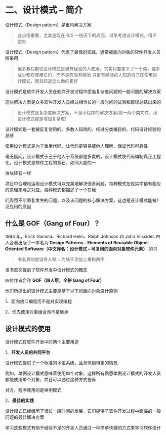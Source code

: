 # 二、设计模式 – 简介

设计模式（Design pattern）是重构解决方案



> 这点很重要，尤其是现在 B/S 一统天下的局面，过早考虑设计模式，得不偿失



设计模式（Design pattern）代表了最佳的实践，通常被面向对象的软件开发人员所采用



> 很多教程都说设计模式是被有经验的人使用，其实只要定义了一个类，或多或少都在使用它们，而不是有没有经验 只是有经验的人知道自己在使用设计模式，而且知道怎么做的更好



设计模式是软件开发人员在软件开发过程中面临复杂度问题的一般问题的解决方案



这些解决方案是众多软件开发人员经过相当长的一段时间的试验和错误总结出来的



> 设计模式是复杂度解决方案，不是小程序的解决方案(就一两个类文件，用设计模式那是增加复杂度)



设计模式是一套被反复使用的、多数人知晓的、经过分类编目的、代码设计经验的总结



使用设计模式是为了重用代码、让代码更容易被他人理解、保证代码可靠性



毫无疑问，设计模式于己于他人于系统都是多赢的，设计模式使代码编制真正工程化，设计模式是软件工程的基石，如同大厦的一



块块砖石一样



项目中合理地运用设计模式可以完美地解决很多问题，每种模式在现实中都有相应的原理来与之对应，每种模式都描述了一个在我



们周围不断重复发生的问题，以及该问题的核心解决方案，这也是设计模式能被广泛应用的原因

## 什么是 GOF（Gang of Four）？

1994 年，Erich Gamma、Richard Helm、Ralph Johnson 和 John Vlissides 四人合著出版了一本名为 **Design Patterns – Elements of Reusable Object-Oriented Software（中文译名：设计模式 – 可复用的面向对象软件元素）** 的书



> 书名真的是误导人啊… 为啥不添加上重构两字



该书首次提到了软件开发中设计模式的概念



四位作者合称 **GOF（四人帮，全拼 Gang of Four）**



他们所提出的设计模式主要是基于以下的面向对象设计原则



1、面向接口编程而不是对实现编程



2、优先使用对象组合而不是继承

## 设计模式的使用

设计模式在软件开发中的两个主要用途



1、**开发人员的共同平台**



设计模式提供了一个标准的术语系统，且具体到特定的情景



例如，单例设计模式意味着使用单个对象，这样所有熟悉单例设计模式的开发人员都能使用单个对象，并且可以通过这种方式告诉



对方，程序使用的是单例模式

2、**最佳的实践**



设计模式已经经历了很长一段时间的发展，它们提供了软件开发过程中面临的一般问题的最佳解决方案



学习这些模式有助于经验不足的开发人员通过一种简单快捷的方式来学习软件设计